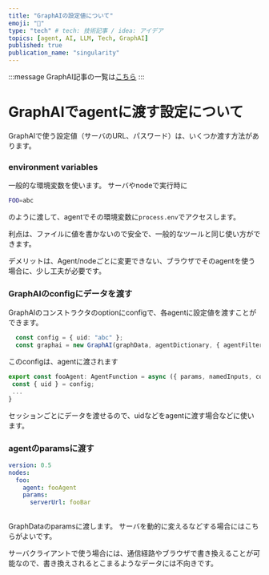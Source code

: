 ```yaml
---
title: "GraphAIの設定値について"
emoji: "🤖"
type: "tech" # tech: 技術記事 / idea: アイデア
topics: [agent, AI, LLM, Tech, GraphAI]
published: true
publication_name: "singularity"
---
```


:::message
GraphAI記事の一覧は[こちら](https://zenn.dev/singularity/articles/graphai-index)
:::

# GraphAIでagentに渡す設定について

GraphAIで使う設定値（サーバのURL、パスワード）は、いくつか渡す方法があります。

### environment variables

一般的な環境変数を使います。
サーバやnodeで実行時に

```sh
FOO=abc
```
のように渡して、agentでその環境変数に`process.env`でアクセスします。

利点は、ファイルに値を書かないので安全で、一般的なツールと同じ使い方ができます。

デメリットは、Agent/nodeごとに変更できない、ブラウザでそのagentを使う場合に、少し工夫が必要です。

### GraphAIのconfigにデータを渡す

GraphAIのコンストラクタのoptionにconfigで、各agentに設定値を渡すことができます。

```typescript
  const config = { uid: "abc" };
  const graphai = new GraphAI(graphData, agentDictionary, { agentFilters, config });
```
このconfigは、agentに渡されます

```typescript
export const fooAgent: AgentFunction = async ({ params, namedInputs, config }) => {
 const { uid } = config;
 ...
}
```

セッションごとにデータを渡せるので、uidなどをagentに渡す場合などに使います。

### agentのparamsに渡す

```yaml
version: 0.5
nodes:
  foo:
    agent: fooAgent
    params:
      serverUrl: fooBar
  

```

GraphDataのparamsに渡します。
サーバを動的に変えるなどする場合にはこちらがよいです。

サーバクライアントで使う場合には、通信経路やブラウザで書き換えることが可能なので、書き換えされるとこまるようなデータには不向きです。



